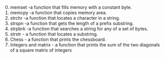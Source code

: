 0. memset -a function that fills memory with a constant byte.
1. memcpy -a function that copies memory area.
2. strchr -a function that locates a character in a string.
3. strspn -a function that gets the length of a prefix substring.
4. strpbrk -a function that searches a string for any of a set of bytes.
5. strstr - a function that locates a substring.
6. Chess - a function that prints the chessboard.
7. Integers and matrix - a function that prints the sum  of the two diagonals of a square matrix of integers

